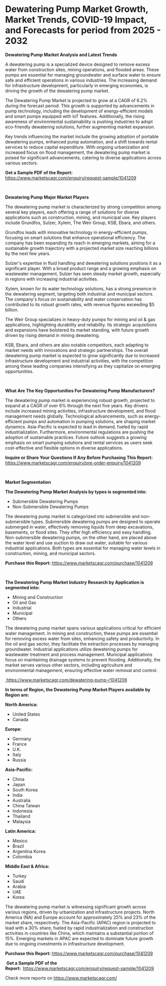 <p><h1>Dewatering Pump Market Growth, Market Trends, COVID-19 Impact, and Forecasts for period from 2025 - 2032</h1></p><p><strong>Dewatering Pump Market Analysis and Latest Trends</strong></p>
<p><p>A dewatering pump is a specialized device designed to remove excess water from construction sites, mining operations, and flooded areas. These pumps are essential for managing groundwater and surface water to ensure safe and efficient operations in various industries. The increasing demand for infrastructure development, particularly in emerging economies, is driving the growth of the dewatering pump market. </p><p>The Dewatering Pump Market is projected to grow at a CAGR of 6.2% during the forecast period. This growth is supported by advancements in pump technology, including the development of energy-efficient models and smart pumps equipped with IoT features. Additionally, the rising awareness of environmental sustainability is pushing industries to adopt eco-friendly dewatering solutions, further augmenting market expansion. </p><p>Key trends influencing the market include the growing adoption of portable dewatering pumps, enhanced pump automation, and a shift towards rental services to reduce capital expenditure. With ongoing urbanization and increased focus on flood management, the dewatering pump market is poised for significant advancements, catering to diverse applications across various sectors.</p></p>
<p><strong>Get a Sample PDF of the Report:&nbsp;</strong> <a href="https://www.marketscagr.com/enquiry/request-sample/1041209?utm_campaign=2770&utm_medium=2&utm_source=Github&utm_content=ia&utm_term=09042025&utm_id=dewatering-pump">https://www.marketscagr.com/enquiry/request-sample/1041209</a></p>
<p>&nbsp;</p>
<p><strong>Dewatering Pump Major Market Players</strong></p>
<p><p>The dewatering pump market is characterized by strong competition among several key players, each offering a range of solutions for diverse applications such as construction, mining, and municipal use. Key players include Grundfos, Sulzer, Xylem, The Weir Group, KSB, Ebara, and others.</p><p>Grundfos leads with innovative technology in energy-efficient pumps, focusing on smart solutions that enhance operational efficiency. The company has been expanding its reach in emerging markets, aiming for a sustainable growth trajectory with a projected market size reaching billions by the next few years.</p><p>Sulzer's expertise in fluid handling and dewatering solutions positions it as a significant player. With a broad product range and a growing emphasis on wastewater management, Sulzer has seen steady market growth, especially in regions with increasing industrial activities.</p><p>Xylem, known for its water technology solutions, has a strong presence in the dewatering segment, targeting both industrial and municipal sectors. The company's focus on sustainability and water conservation has contributed to its robust growth rates, with revenue figures exceeding $5 billion.</p><p>The Weir Group specializes in heavy-duty pumps for mining and oil & gas applications, highlighting durability and reliability. Its strategic acquisitions and expansions have bolstered its market standing, with future growth driven by rising demand in mining dewatering.</p><p>KSB, Ebara, and others are also notable competitors, each adapting to market needs with innovations and strategic partnerships. The overall dewatering pump market is expected to grow significantly due to increased infrastructure development and industrial activities, with the competition among these leading companies intensifying as they capitalize on emerging opportunities.</p></p>
<p>&nbsp;</p>
<p><strong>What Are The Key Opportunities For Dewatering Pump Manufacturers?</strong></p>
<p><p>The dewatering pump market is experiencing robust growth, projected to expand at a CAGR of over 6% through the next five years. Key drivers include increased mining activities, infrastructure development, and flood management needs globally. Technological advancements, such as energy-efficient pumps and automation in pumping solutions, are shaping market dynamics. Asia-Pacific is expected to lead in demand, fueled by rapid industrialization. Furthermore, environmental regulations are pushing the adoption of sustainable practices. Future outlook suggests a growing emphasis on smart pumping solutions and rental services as users seek cost-effective and flexible options in diverse applications.</p></p>
<p><strong>Inquire or Share Your Questions If Any Before Purchasing This Report:</strong> <a href="https://www.marketscagr.com/enquiry/pre-order-enquiry/1041209?utm_campaign=2770&utm_medium=2&utm_source=Github&utm_content=ia&utm_term=09042025&utm_id=dewatering-pump">https://www.marketscagr.com/enquiry/pre-order-enquiry/1041209</a></p>
<p>&nbsp;</p>
<p><strong>Market Segmentation</strong></p>
<p><strong>The Dewatering Pump Market Analysis by types is segmented into:</strong></p>
<p><ul><li>Submersible Dewatering Pumps</li><li>Non-Submersible Dewatering Pumps</li></ul></p>
<p><p>The dewatering pump market is categorized into submersible and non-submersible types. Submersible dewatering pumps are designed to operate submerged in water, effectively removing liquids from deep excavations, basements, or flood sites. They offer high efficiency and easy handling. Non-submersible dewatering pumps, on the other hand, are placed above the water level and use suction to draw out water, suitable for various industrial applications. Both types are essential for managing water levels in construction, mining, and municipal sectors.</p></p>
<p><strong>Purchase this Report:&nbsp;</strong><a href="https://www.marketscagr.com/purchase/1041209?utm_campaign=2770&utm_medium=2&utm_source=Github&utm_content=ia&utm_term=09042025&utm_id=dewatering-pump">https://www.marketscagr.com/purchase/1041209</a></p>
<p>&nbsp;</p>
<p><strong>The Dewatering Pump Market Industry Research by Application is segmented into:</strong></p>
<p><ul><li>Mining and Construction</li><li>Oil and Gas</li><li>Industrial</li><li>Municipal</li><li>Others</li></ul></p>
<p><p>The dewatering pump market spans various applications critical for efficient water management. In mining and construction, these pumps are essential for removing excess water from sites, enhancing safety and productivity. In the oil and gas sector, they facilitate the extraction processes by managing groundwater. Industrial applications utilize dewatering pumps for wastewater treatment and process management. Municipal applications focus on maintaining drainage systems to prevent flooding. Additionally, the market serves various other sectors, including agriculture and environmental management, ensuring effective water removal and control.</p></p>
<p><a href="https://www.marketscagr.com/dewatering-pump-r1041209?utm_campaign=2770&utm_medium=2&utm_source=Github&utm_content=ia&utm_term=09042025&utm_id=dewatering-pump">&nbsp;https://www.marketscagr.com/dewatering-pump-r1041209</a></p>
<p><strong>In terms of Region, the Dewatering Pump Market Players available by Region are:</strong></p>
<p>
    <p> <strong> North America: </strong>
        <ul>
            <li>United States</li>
            <li>Canada</li>
        </ul>
        </p> 
    <p> <strong> Europe: </strong>
        <ul>
            <li>Germany</li>
            <li>France</li>
            <li>U.K.</li>
            <li>Italy</li>
            <li>Russia</li>
        </ul>
        </p> 
    <p> <strong> Asia-Pacific: </strong>
        <ul>
            <li>China</li>
            <li>Japan</li>
            <li>South Korea</li>
            <li>India</li>
            <li>Australia</li>
            <li>China Taiwan</li>
            <li>Indonesia</li>
            <li>Thailand</li>
            <li>Malaysia</li>
        </ul>
        </p> 
    <p> <strong> Latin America: </strong>
        <ul>
            <li>Mexico</li>
            <li>Brazil</li>
            <li>Argentina Korea</li>
            <li>Colombia</li>
        </ul>
        </p> 
    <p> <strong> Middle East & Africa: </strong>
        <ul>
            <li>Turkey</li>
            <li>Saudi</li>
            <li>Arabia</li>
            <li>UAE</li>
            <li>Korea</li>
        </ul>
    </p>
    </p>
<p><p>The dewatering pump market is witnessing significant growth across various regions, driven by urbanization and infrastructure projects. North America (NA) and Europe account for approximately 25% and 23% of the market share, respectively. The Asia-Pacific (APAC) region is projected to lead with a 30% share, fueled by rapid industrialization and construction activities in countries like China, which maintains a substantial portion of 15%. Emerging markets in APAC are expected to dominate future growth due to ongoing investments in infrastructure development.</p></p>
<p><strong>Purchase this Report: </strong><a href="https://www.marketscagr.com/purchase/1041209?utm_campaign=2770&utm_medium=2&utm_source=Github&utm_content=ia&utm_term=09042025&utm_id=dewatering-pump">https://www.marketscagr.com/purchase/1041209</a></p>
<p>&nbsp;<strong>Get a Sample PDF of the Report:&nbsp;&nbsp;</strong><a href="https://www.marketscagr.com/enquiry/request-sample/1041209?utm_campaign=2770&utm_medium=2&utm_source=Github&utm_content=ia&utm_term=09042025&utm_id=dewatering-pump">https://www.marketscagr.com/enquiry/request-sample/1041209</a></p>
<p><strong></strong></p>
<p>Check more reports on <a href="https://www.marketscagr.com/?utm_campaign=2770&utm_medium=2&utm_source=Github&utm_content=ia&utm_term=09042025&utm_id=dewatering-pump">https://www.marketscagr.com/</a></p>